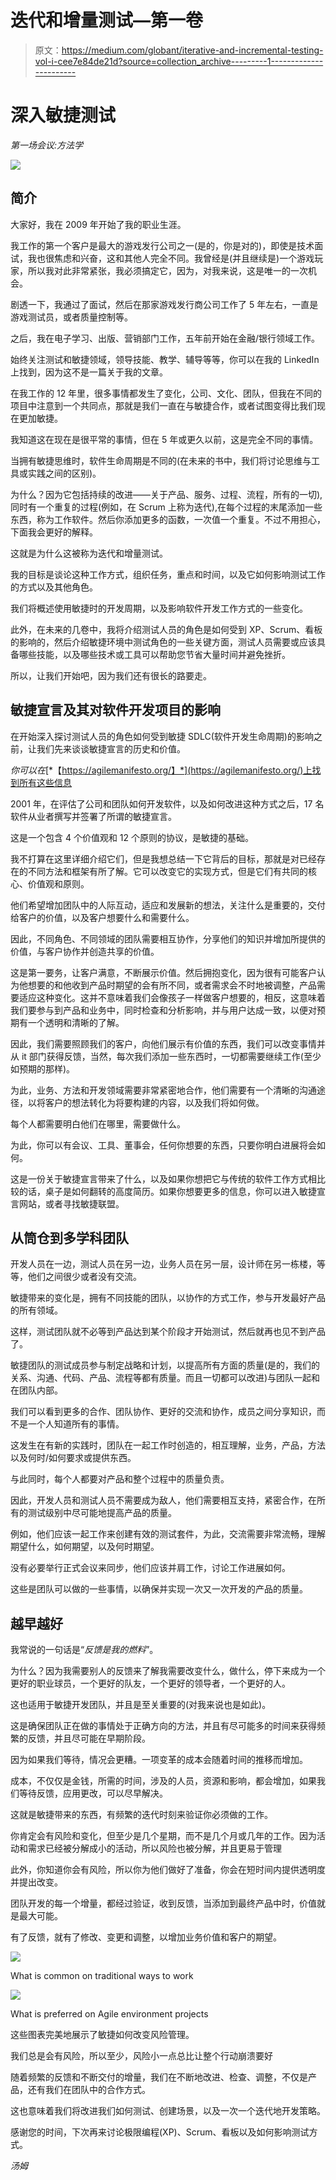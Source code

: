 # 迭代和增量测试—第一卷

> 原文：<https://medium.com/globant/iterative-and-incremental-testing-vol-i-cee7e84de21d?source=collection_archive---------1----------------------->

# 深入敏捷测试

*第一场会议:方法学*

![](img/62b9ce5095c801d7370dd274856f3b37.png)

## **简介**

大家好，我在 2009 年开始了我的职业生涯。

我工作的第一个客户是最大的游戏发行公司之一(是的，你是对的)，即使是技术面试，我也很焦虑和兴奋，这和其他人完全不同。我曾经是(并且继续是)一个游戏玩家，所以我对此非常紧张，我必须搞定它，因为，对我来说，这是唯一的一次机会。

剧透一下，我通过了面试，然后在那家游戏发行商公司工作了 5 年左右，一直是游戏测试员，或者质量控制等。

之后，我在电子学习、出版、营销部门工作，五年前开始在金融/银行领域工作。

始终关注测试和敏捷领域，领导技能、教学、辅导等等，你可以在我的 LinkedIn 上找到，因为这不是一篇关于我的文章。

在我工作的 12 年里，很多事情都发生了变化，公司、文化、团队，但我在不同的项目中注意到一个共同点，那就是我们一直在与敏捷合作，或者试图变得比我们现在更加敏捷。

我知道这在现在是很平常的事情，但在 5 年或更久以前，这是完全不同的事情。

当拥有敏捷思维时，软件生命周期是不同的(在未来的书中，我们将讨论思维与工具或实践之间的区别)。

为什么？因为它包括持续的改进——关于产品、服务、过程、流程，所有的一切),同时有一个重复的过程(例如，在 Scrum 上称为迭代),在每个过程的末尾添加一些东西，称为工作软件。然后你添加更多的函数，一次值一个重复。不过不用担心，下面我会更好的解释。

这就是为什么这被称为迭代和增量测试。

我的目标是谈论这种工作方式，组织任务，重点和时间，以及它如何影响测试工作的方式以及其他角色。

我们将概述使用敏捷时的开发周期，以及影响软件开发工作方式的一些变化。

此外，在未来的几卷中，我将介绍测试人员的角色是如何受到 XP、Scrum、看板的影响的，然后介绍敏捷环境中测试角色的一些关键方面，测试人员需要或应该具备哪些技能，以及哪些技术或工具可以帮助您节省大量时间并避免挫折。

所以，让我们开始吧，因为我们还有很长的路要走。

## **敏捷宣言及其对软件开发项目的影响**

在开始深入探讨测试人员的角色如何受到敏捷 SDLC(软件开发生命周期)的影响之前，让我们先来谈谈敏捷宣言的历史和价值。

*你可以在*[*【https://agilemanifesto.org/】*](https://agilemanifesto.org/)上找到所有这些信息

2001 年，在评估了公司和团队如何开发软件，以及如何改进这种方式之后，17 名软件从业者撰写并签署了所谓的敏捷宣言。

这是一个包含 4 个价值观和 12 个原则的协议，是敏捷的基础。

我不打算在这里详细介绍它们，但是我想总结一下它背后的目标，那就是对已经存在的不同方法和框架有所了解。它可以改变它的实现方式，但是它们有共同的核心、价值观和原则。

他们希望增加团队中的人际互动，适应和发展新的想法，关注什么是重要的，交付给客户的价值，以及客户想要什么和需要什么。

因此，不同角色、不同领域的团队需要相互协作，分享他们的知识并增加所提供的价值，与客户协作并创造共享的价值。

这是第一要务，让客户满意，不断展示价值。然后拥抱变化，因为很有可能客户认为他想要的和他收到产品时期望的会有所不同，或者需求会不时地被调整，产品需要适应这种变化。这并不意味着我们会像孩子一样做客户想要的，相反，这意味着我们要参与到产品和业务中，同时检查和分析影响，并与用户达成一致，以便对预期有一个透明和清晰的了解。

因此，我们需要照顾我们的客户，向他们展示有价值的东西，我们可以改变事情并从 it 部门获得反馈，当然，每次我们添加一些东西时，一切都需要继续工作(至少如预期的那样)。

为此，业务、方法和开发领域需要非常紧密地合作，他们需要有一个清晰的沟通途径，以将客户的想法转化为将要构建的内容，以及我们将如何做。

每个人都需要明白他们在哪里，需要做什么。

为此，你可以有会议、工具、董事会，任何你想要的东西，只要你明白进展将会如何。

这是一份关于敏捷宣言带来了什么，以及如果你想把它与传统的软件工作方式相比较的话，桌子是如何翻转的高度简历。如果你想要更多的信息，你可以进入敏捷宣言网站，或者寻找敏捷联盟。

## **从筒仓到多学科团队**

开发人员在一边，测试人员在另一边，业务人员在另一层，设计师在另一栋楼，等等，他们之间很少或者没有交流。

敏捷带来的变化是，拥有不同技能的团队，以协作的方式工作，参与开发最好产品的所有领域。

这样，测试团队就不必等到产品达到某个阶段才开始测试，然后就再也见不到产品了。

敏捷团队的测试成员参与制定战略和计划，以提高所有方面的质量(是的，我们的关系、沟通、代码、产品、流程等都有质量。而且一切都可以改进)与团队一起和在团队内部。

我们可以看到更多的合作、团队协作、更好的交流和协作，成员之间分享知识，而不是一个人知道所有的事情。

这发生在有新的实践时，团队在一起工作时创造的，相互理解，业务，产品，方法以及何时/如何要求或提供东西。

与此同时，每个人都要对产品和整个过程中的质量负责。

因此，开发人员和测试人员不需要成为敌人，他们需要相互支持，紧密合作，在所有的测试级别中尽可能地提高产品的质量。

例如，他们应该一起工作来创建有效的测试套件，为此，交流需要非常流畅，理解期望什么，如何期望，以及何时期望。

没有必要举行正式会议来同步，他们应该并肩工作，讨论工作进展如何。

这些是团队可以做的一些事情，以确保并实现一次又一次开发的产品的质量。

## 越早越好

我常说的一句话是“*反馈是我的燃料*”。

为什么？因为我需要别人的反馈来了解我需要改变什么，做什么，停下来成为一个更好的职业球员，一个更好的队友，一个更好的领导者，一个更好的人。

这也适用于敏捷开发团队，并且是至关重要的(对我来说也是如此)。

这是确保团队正在做的事情处于正确方向的方法，并且有尽可能多的时间来获得频繁的反馈，并且尽可能在早期阶段。

因为如果我们等待，情况会更糟。一项变革的成本会随着时间的推移而增加。

成本，不仅仅是金钱，所需的时间，涉及的人员，资源和影响，都会增加，如果我们等待反馈，应用更改，可以尽早解决。

这就是敏捷带来的东西，有频繁的迭代时刻来验证你必须做的工作。

你肯定会有风险和变化，但至少是几个星期，而不是几个月或几年的工作。因为活动和需求已经被分解成小的活动，所以风险也被分解，并且更易于管理

此外，你知道你会有风险，所以你为他们做好了准备，你会在短时间内提供透明度并提出改变。

团队开发的每一个增量，都经过验证，收到反馈，当添加到最终产品中时，价值就是最大可能。

有了反馈，就有了修改、变更和调整，以增加业务价值和客户的期望。

![](img/761346517db2052f730d556d5f1564c7.png)

What is common on traditional ways to work

![](img/3f49a1e638dd5e09984a9f4ebf79eac1.png)

What is preferred on Agile environment projects

这些图表完美地展示了敏捷如何改变风险管理。

我们总是会有风险，所以至少，风险小一点总比让整个行动崩溃要好

随着频繁的反馈和不断交付的增量，我们在不断地改进、检查、调整，不仅是产品，还有我们在团队中的合作方式。

这也意味着我们将改进我们如何测试、创建场景，以及一次一个迭代地开发策略。

感谢您的时间，下次再来讨论极限编程(XP)、Scrum、看板以及如何影响测试方式。

*汤姆*